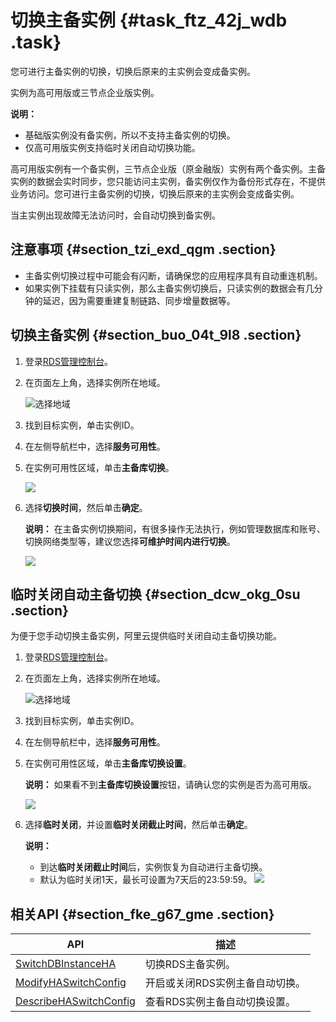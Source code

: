 # 切换主备实例 {#task_ftz_42j_wdb .task}

您可进行主备实例的切换，切换后原来的主实例会变成备实例。

实例为高可用版或三节点企业版实例。

**说明：** 

-   基础版实例没有备实例，所以不支持主备实例的切换。
-   仅高可用版实例支持临时关闭自动切换功能。

高可用版实例有一个备实例，三节点企业版（原金融版）实例有两个备实例。主备实例的数据会实时同步，您只能访问主实例，备实例仅作为备份形式存在，不提供业务访问。您可进行主备实例的切换，切换后原来的主实例会变成备实例。

当主实例出现故障无法访问时，会自动切换到备实例。

## 注意事项 {#section_tzi_exd_qgm .section}

-   主备实例切换过程中可能会有闪断，请确保您的应用程序具有自动重连机制。
-   如果实例下挂载有只读实例，那么主备实例切换后，只读实例的数据会有几分钟的延迟，因为需要重建复制链路、同步增量数据等。

## 切换主备实例 {#section_buo_04t_9l8 .section}

1.  登录[RDS管理控制台](https://rds.console.aliyun.com/)。
2.  在页面左上角，选择实例所在地域。 

    ![选择地域](http://static-aliyun-doc.oss-cn-hangzhou.aliyuncs.com/assets/img/7814/156704141236543_zh-CN.png)

3.  找到目标实例，单击实例ID。
4.  在左侧导航栏中，选择**服务可用性**。
5.  在实例可用性区域，单击**主备库切换**。 

    ![](http://static-aliyun-doc.oss-cn-hangzhou.aliyuncs.com/assets/img/7885/156704141211172_zh-CN.png)

6.  选择**切换时间**，然后单击**确定**。 

    **说明：** 在主备实例切换期间，有很多操作无法执行，例如管理数据库和账号、切换网络类型等，建议您选择**可维护时间内进行切换**。

    ![](http://static-aliyun-doc.oss-cn-hangzhou.aliyuncs.com/assets/img/7885/15670414123021_zh-CN.png)


## 临时关闭自动主备切换 {#section_dcw_okg_0su .section}

为便于您手动切换主备实例，阿里云提供临时关闭自动主备切换功能。

1.  登录[RDS管理控制台](https://rds.console.aliyun.com/)。
2.  在页面左上角，选择实例所在地域。 

    ![选择地域](http://static-aliyun-doc.oss-cn-hangzhou.aliyuncs.com/assets/img/7814/156704141236543_zh-CN.png)

3.  找到目标实例，单击实例ID。
4.  在左侧导航栏中，选择**服务可用性**。
5.  在实例可用性区域，单击**主备库切换设置**。 

    **说明：** 如果看不到**主备库切换设置**按钮，请确认您的实例是否为高可用版。

    ![](http://static-aliyun-doc.oss-cn-hangzhou.aliyuncs.com/assets/img/41779/156704141258318_zh-CN.png)

6.  选择**临时关闭**，并设置**临时关闭截止时间**，然后单击**确定**。 

    **说明：** 

    -   到达**临时关闭截止时间**后，实例恢复为自动进行主备切换。
    -   默认为临时关闭1天，最长可设置为7天后的23:59:59。
    ![](http://static-aliyun-doc.oss-cn-hangzhou.aliyuncs.com/assets/img/41779/156704141258320_zh-CN.png)


## 相关API {#section_fke_g67_gme .section}

|API|描述|
|---|--|
|[SwitchDBInstanceHA](../cn.zh-CN/API参考/实例管理/SwitchDBInstanceHA.md#)|切换RDS主备实例。|
|[ModifyHASwitchConfig](../cn.zh-CN/API参考/实例管理/ModifyHASwitchConfig.md#)|开启或关闭RDS实例主备自动切换。|
|[DescribeHASwitchConfig](../cn.zh-CN/API参考/实例管理/DescribeHASwitchConfig.md#)|查看RDS实例主备自动切换设置。|

